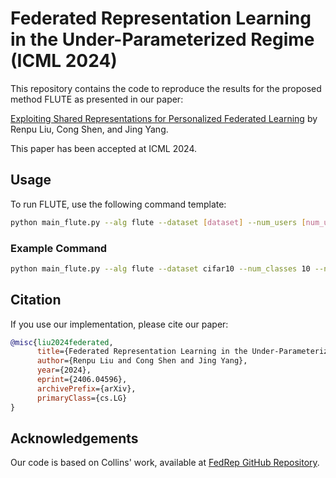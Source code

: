 # Federated Representation Learning in the Under-Parameterized Regime (ICML 2024)

This repository contains the code to reproduce the results for the proposed method FLUTE as presented in our paper:

[Exploiting Shared Representations for Personalized Federated Learning](https://arxiv.org/pdf/2406.04596.pdf) by Renpu Liu, Cong Shen, and Jing Yang.

This paper has been accepted at ICML 2024.

## Usage

To run FLUTE, use the following command template:

```bash
python main_flute.py --alg flute --dataset [dataset] --num_users [num_users] --model [model] --shard_per_user [shard_per_user] --frac [frac] --local_bs [local_bs] --lr [lr] --epochs [epochs] --local_ep [local_ep] --local_rep_ep [local_rep_ep] --server_update [server_update]
```

### Example Command

```bash
python main_flute.py --alg flute --dataset cifar10 --num_classes 10 --num_users 100 --model cnn --shard_per_user 5 --frac 0.1 --local_bs 10 --lr 0.01 --epochs 100 --local_ep 10 --local_rep_ep 1 --server_update 1
```

## Citation

If you use our implementation, please cite our paper:

```bibtex
@misc{liu2024federated,
      title={Federated Representation Learning in the Under-Parameterized Regime}, 
      author={Renpu Liu and Cong Shen and Jing Yang},
      year={2024},
      eprint={2406.04596},
      archivePrefix={arXiv},
      primaryClass={cs.LG}
}
```

## Acknowledgements

Our code is based on Collins' work, available at [FedRep GitHub Repository](https://github.com/lgcollins/FedRep).

